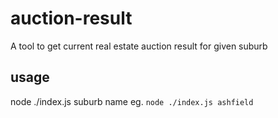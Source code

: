 # auction-result
A tool to get current real estate auction result for given suburb

## usage
node ./index.js suburb name
eg. `node ./index.js ashfield`